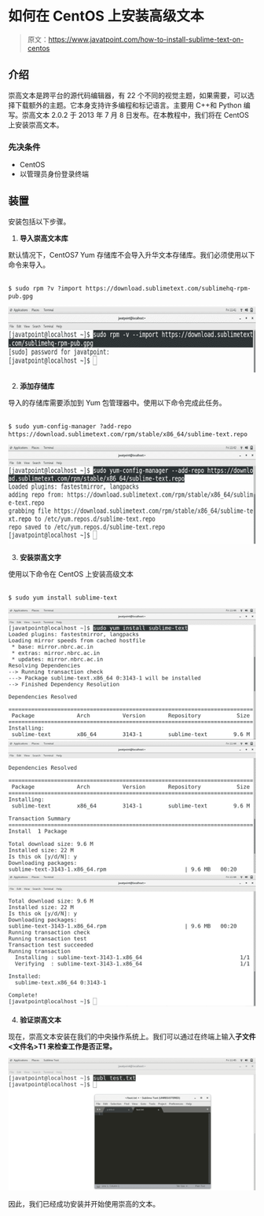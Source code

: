 # 如何在 CentOS 上安装高级文本

> 原文：<https://www.javatpoint.com/how-to-install-sublime-text-on-centos>

## 介绍

崇高文本是跨平台的源代码编辑器，有 22 个不同的视觉主题，如果需要，可以选择下载额外的主题。它本身支持许多编程和标记语言。主要用 C++和 Python 编写。崇高文本 2.0.2 于 2013 年 7 月 8 日发布。在本教程中，我们将在 CentOS 上安装崇高文本。

### 先决条件

*   CentOS
*   以管理员身份登录终端

## 装置

安装包括以下步骤。

1) **导入崇高文本库**

默认情况下，CentOS7 Yum 存储库不会导入升华文本存储库。我们必须使用以下命令来导入。

```

$ sudo rpm ?v ?import https://download.sublimetext.com/sublimehq-rpm-pub.gpg

```

![CentOS How to Install Sublime Text on CentOS 1](img/891c2068552779453b5c2d2465a2dc5b.png)

2) **添加存储库**

导入的存储库需要添加到 Yum 包管理器中。使用以下命令完成此任务。

```

$ sudo yum-config-manager ?add-repo https://download.sublimetext.com/rpm/stable/x86_64/sublime-text.repo 

```

![CentOS How to Install Sublime Text on CentOS 2](img/44dce5a901377479fb58ee2700e4defd.png)

3) **安装崇高文字**

使用以下命令在 CentOS 上安装高级文本

```

$ sudo yum install sublime-text

```

![CentOS How to Install Sublime Text on CentOS 3](img/a6b95126131247a82cafaafb4152beae.png)
![CentOS How to Install Sublime Text on CentOS 4](img/abd7637bcb160e174a33b64f34a10500.png)
![CentOS How to Install Sublime Text on CentOS 5](img/128b25d45ad850cc77b965405fb03238.png)

4) **验证崇高文本**

现在，崇高文本安装在我们的中央操作系统上。我们可以通过在终端上输入**子文件<文件名>T1 来检查工作是否正常。**

![CentOS How to Install Sublime Text on CentOS 6](img/00f47ab05bfad439817c77c658d000d9.png)

因此，我们已经成功安装并开始使用崇高的文本。
